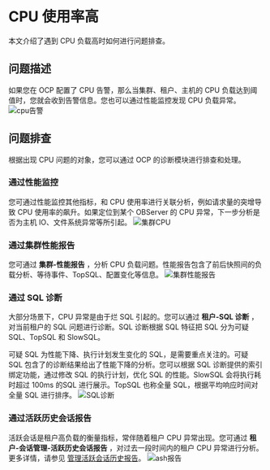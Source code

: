 CPU 使用率高 
=============================

本文介绍了遇到 CPU 负载高时如何进行问题排查。

问题描述 
-------------------------

如果您在 OCP 配置了 CPU 告警，那么当集群、租户、主机的 CPU 负载达到阈值时，您就会收到告警信息。您也可以通过性能监控发现 CPU 负载异常。
![cpu告警](http://icms-x-dita.oss-cn-zhangjiakou.aliyuncs.com/xdita-output/zh-CN/task14977521/images/p355504.png?Expires=7258146978&OSSAccessKeyId=LTAIJfoPL6wmrirR&Signature=Ocun8qwPCZrFqf63SzQsn4cZOM0%3D)

问题排查 
-------------------------

根据出现 CPU 问题的对象，您可以通过 OCP 的诊断模块进行排查和处理。

### 通过性能监控 

您可通过性能监控其他指标，和 CPU 使用率进行关联分析，例如请求量的突增导致 CPU 使用率的飙升。如果定位到某个 OBServer 的 CPU 异常，下一步分析是否为主机 IO、文件系统异常等所引起。
![集群CPU](http://icms-x-dita.oss-cn-zhangjiakou.aliyuncs.com/xdita-output/zh-CN/task14977521/images/p355512.png?Expires=7258146978&OSSAccessKeyId=LTAIJfoPL6wmrirR&Signature=tVa3flCM%2BrSCiTdBPIiWQymiWzw%3D)

### 通过集群性能报告 

您可通过 **集群-性能报告** ，分析 CPU 负载问题。性能报告包含了前后快照间的负载分析、等待事件、TopSQL、配置变化等信息。
![集群性能报告](http://icms-x-dita.oss-cn-zhangjiakou.aliyuncs.com/xdita-output/zh-CN/task14977521/images/p355531.png?Expires=7258146978&OSSAccessKeyId=LTAIJfoPL6wmrirR&Signature=mp5etguAZQ6vmhyEQIzWudRKGbQ%3D)

### 通过 SQL 诊断 

大部分场景下，CPU 异常是由于烂 SQL 引起的。您可以通过 **租户-SQL 诊断** ，对当前租户的 SQL 问题进行诊断。SQL 诊断根据 SQL 特征把 SQL 分为可疑 SQL、TopSQL 和 SlowSQL。

可疑 SQL 为性能下降、执行计划发生变化的 SQL，是需要重点关注的。可疑 SQL 包含了的诊断结果给出了性能下降的分析。您可以根据 SQL 诊断提供的索引绑定功能，通过修改 SQL 的执行计划，优化 SQL 的性能。SlowSQL 会将执行耗时超过 100ms 的SQL 进行展示。TopSQL 也称全量 SQL，根据平均响应时间对全量 SQL 进行排序。 
![SQL诊断](http://icms-x-dita.oss-cn-zhangjiakou.aliyuncs.com/xdita-output/zh-CN/task14977521/images/p355538.png?Expires=7258146978&OSSAccessKeyId=LTAIJfoPL6wmrirR&Signature=127HZCEh%2FHKSnUo1IS%2BVb509TkQ%3D)

### 通过活跃历史会话报告 

活跃会话是租户高负载的衡量指标，常伴随着租户 CPU 异常出现。您可通过 **租户-会话管理-活跃历史会话报告** ，对过去一段时间内的租户 CPU 异常进行分析。更多详情，请参见 [管理活跃会话历史报告](https://www.oceanbase.com/docs/oceanbase-cloud-platform/oceanbase-cloud-platform/V3.1.2/view-the-active-session-history-report)。
![ash报告](http://icms-x-dita.oss-cn-zhangjiakou.aliyuncs.com/xdita-output/zh-CN/task14977521/images/p355544.png?Expires=7258146978&OSSAccessKeyId=LTAIJfoPL6wmrirR&Signature=pELwq3bCgotmy1JKsSThL%2FLmnwA%3D)



